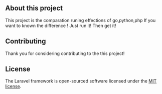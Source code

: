 ## About this project

This project is the comparation runing effections of go,python,php
If you want to known the difference ! Just run it! Then get it!

## Contributing

Thank you for considering contributing to the this project!

## License

The Laravel framework is open-sourced software licensed under the [MIT license](https://opensource.org/licenses/MIT).

